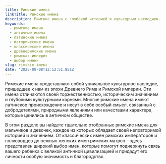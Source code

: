 ```yaml
---
title: Римские имена
linkTitle: Римские имена
description: Римские имена с глубокой историей и культурным наследием. Выберите имя с античными корнями для своего ребенка из обширной коллекции классических римских имен.
keywords:
  - римские имена
  - античные имена
  - латинские имена
  - исторические имена
  - классические имена
  - древнеримские имена
  - римская империя
  - выбор имени
slug: rimskie-imena
date: '2025-09-08T12:12:51.851Z'
---
```


Римские имена представляют собой уникальное культурное наследие, пришедшее к нам из эпохи Древнего Рима и Римской империи. Эти имена отличаются своей торжественностью, историческим значением и глубокими культурными корнями. Многие римские имена имеют латинское происхождение и несут в себе особый смысл, связанный с добродетелями, природными явлениями или качествами характера, которые ценились в античном обществе.

В этом разделе вы найдете тщательно отобранные римские имена для мальчиков и девочек, каждое из которых обладает своей неповторимой историей и значением. От классических имен римских императоров и полководцев до нежных женских имен римских матрон – здесь представлен широкий выбор имен, которые помогут подчеркнуть связь вашего ребенка с великой античной цивилизацией и придадут его личности особую значимость и благородство.
